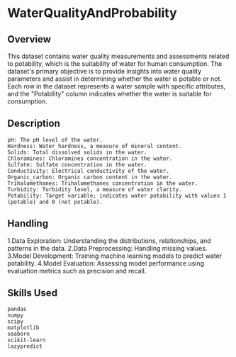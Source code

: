 # WaterQualityAndProbability

## Overview
This dataset contains water quality measurements and assessments related to potability, which is the suitability of water for human consumption. The dataset's primary objective is to provide insights into water quality parameters and assist in determining whether the water is potable or not. Each row in the dataset represents a water sample with specific attributes, and the "Potability" column indicates whether the water is suitable for consumption.

## Description
```
pH: The pH level of the water.
Hardness: Water hardness, a measure of mineral content.
Solids: Total dissolved solids in the water.
Chloramines: Chloramines concentration in the water.
Sulfate: Sulfate concentration in the water.
Conductivity: Electrical conductivity of the water.
Organic_carbon: Organic carbon content in the water.
Trihalomethanes: Trihalomethanes concentration in the water.
Turbidity: Turbidity level, a measure of water clarity.
Potability: Target variable; indicates water potability with values 1 (potable) and 0 (not potable).
```
## Handling
1.Data Exploration: Understanding the distributions, relationships, and patterns in the data.
2.Data Preprocessing: Handling missing values.
3.Model Development: Training machine learning models to predict water potability.
4.Model Evaluation: Assessing model performance using evaluation metrics such as precision and recall.

## Skills Used
```
pandas
numpy
scipy
matplotlib
seaborn
scikit-learn
lazypredict
```
